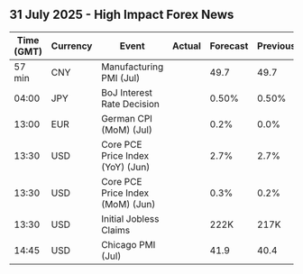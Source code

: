 ## 31 July 2025 - High Impact Forex News

| Time (GMT) | Currency | Event | Actual | Forecast | Previous |
|------|----------|-------|--------|----------|----------|
| 57 min | CNY | Manufacturing PMI (Jul) |  | 49.7 | 49.7 |
| 04:00 | JPY | BoJ Interest Rate Decision |  | 0.50% | 0.50% |
| 13:00 | EUR | German CPI (MoM) (Jul) |  | 0.2% | 0.0% |
| 13:30 | USD | Core PCE Price Index (YoY) (Jun) |  | 2.7% | 2.7% |
| 13:30 | USD | Core PCE Price Index (MoM) (Jun) |  | 0.3% | 0.2% |
| 13:30 | USD | Initial Jobless Claims |  | 222K | 217K |
| 14:45 | USD | Chicago PMI (Jul) |  | 41.9 | 40.4 |
